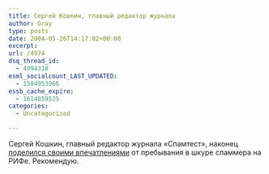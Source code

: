 ```yaml
---
title: Сергей Кошкин, главный редактор журнала
author: Gray
type: posts
date: 2004-05-26T14:17:02+00:00
excerpt:
url: /4974
dsq_thread_id:
  - 4994318
esml_socialcount_LAST_UPDATED:
  - 1504953966
essb_cache_expire:
  - 1614859525
categories:
  - Uncategorized

---
```








Сергей Кошкин, главный редактор журнала &#171;Спамтест&#187;, наконец <a href="http://spamtest.ru/varticles.html?id=0059" target="_blank">поделился своими впечатлениями</a> от пребывания в шкуре спаммера на РИФе. Рекомендую.